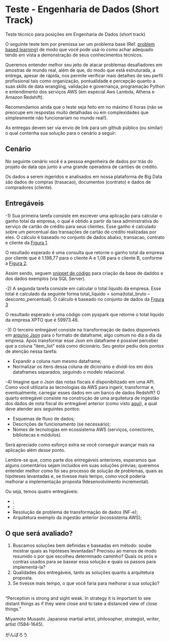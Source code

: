 # Teste - Engenharia de Dados (Short Track)

Teste técnico para posições em Engenharia de Dados (short track)

O seguinte teste tem por premissa ser um problema base (Ref. <a href="https://teaching.cornell.edu/teaching-resources/engaging-students/problem-based-learningproblem">problem based learning</a>) de modo que você pode usá-lo como achar adequado tendo em vista a demonstração de seus conhecimentos técnicos.

Queremos entender melhor seu jeito de atacar problemas desafiadores em amostras de mundo real, além de que, do modo que está estruturada, a entrega, apesar de rápida, nos permite verificar mais detalhes de seu perfil profissional tais como organização, pontualidade e percepção quanto a suas skills de data wrangling, validação e governança, programação Python e entendimento dos serviços AWS (em especial Aws Lambda, Athena e Amazon Redshift).

Recomendamos ainda que o teste seja feito em no máximo 6 horas (não se preocupe em respostas muito detalhadas ou em complexidades que simplesmente não funcionariam no mundo real!).

As entregas devem ser via envio de link para um github público (ou similar) o qual contenha sua solução para o cenário a seguir:


## Cenário

No seguinte cenário você é a pessoa engenheira de dados por trás do projeto de data ops junto a uma grande operadora de cartões de crédito.

Os dados a serem ingeridos e analisados em nossa plataforma de Big Data são dados de compras (trasacao), documentos (contrato) e dados de compradores (cliente).


## Entregáveis

-1) Sua primeira tarefa consiste em escrever uma aplicação para calcular o ganho total da empresa, o qual é obtido a partir da taxa administrativa do serviço de cartão de crédito para seus clientes. Esse ganho é calculado sobre um percentual das transações de cartão de crédito realizadas por eles. O cálculo é baseado no conjunto de dados abaixo, transacao, contrato e cliente da <a href="https://imgur.com/a/dK0ogEr">Figura 1</a>.

O resultado esperado é uma consulta que retorne o ganho total da empresa por cliente que é 1.198,77 para o cliente A e 1,08 para o cliente B, conforme a <a href="https://imgur.com/D4B463R">Figura 2</a>.

Assim sendo, seguem <a href="https://drive.google.com/file/d/1lqZZb9WgkyyL7qBZ5ZAPENVYoioK2hMs/view?usp=sharing">snippet de código</a> para criação da base de daddos e dos dados exemplos (via SQL Server).

-2) A segunda tarefa consiste em calcular o total líquido da empresa. Esse total é calculado da seguinte forma total_liquido = soma(total_bruto – desconto_percentual). O cálculo é baseado no conjunto de dados da <a href="https://imgur.com/tGJDatn">Figura 3</a>

O resultado esperado é uma código com pyspark que retorne o total liquido da empresa XPTO que é 59973.46. 

-3) O terceiro entregável consiste na transformação de dados disponíveis em <a href="https://drive.google.com/file/d/1IDCjpDZh5St97jw4K_bAewJ8hf-rax9C/view?usp=sharing">arquivo Json</a> para o formato de dataframe, algo comum no dia a dia da empresa. Após transformar esse Json em dataframe é possível perceber que a coluna "item_list" está como dicionário. Seu gestor pediu dois pontos de atenção nessa tarefa:

- Expandir a coluna num mesmo dataframe;
- Normalizar os itens dessa coluna de dicionário e dividí-los em dois dataframes separados, seguindo o modelo relacional.

-4) Imagine que o Json das notas fiscais é disponibilizado em uma API. Como você utilizaria as tecnologias da AWS para ingerir, transformar e, eventualmente, carregar esses dados em um banco de dados Redshift? O quarto entregável consiste na construção de uma arquitetura de ingestão dos dados de nota fiscal do entregável anterior (como visto <a href="https://d2908q01vomqb2.cloudfront.net/f1f836cb4ea6efb2a0b1b99f41ad8b103eff4b59/2020/06/22/Screen-Shot-2020-06-19-at-15.00.38.png">aqui</a>), a qual deve atender aos seguintes pontos:

- Esquemas de fluxo de dados;
- Descrições de funcionamento (se necessário);
- Nomes de tecnologias em ecossistema AWS (serviços, conectores, bibliotecas e módulos).

Será apreciado como esforço extra se você conseguir avançar mais na aplicação além desse ponto.

Lembre-se que, como parte dos entregáveis anteriores, esperamos que alguns comentários sejam incluídos em suas soluções prévias; queremos entender melhor como foi seu processo de solução de problemas, quais as hipóteses levantadas e, se tivesse mais tempo, como você poderia melhorar a implementação proposta 9desenvolvimento incremental).

Ou seja, temos quatro entregáveis:

- ;
- ;
- Resolução de problema de transformação de dados (NF-e);
- Arquitetura exemplo da ingestão anterior (ecossistema AWS);


## O que será avaliado?

1. Buscamos soluções bem definidas e baseadas em método: soube mostrar quais as hipóteses levantadas? Precisou ao menos de modo resumido o por que escolheu determinado caminho? Quais os prós e contras usados para se basear essa solução e quais os passos para implementá-la?
2. Qualidades dos entregáveis, tanto as soluções quanto a arquitetura proposta.
3. Se tivesse mais tempo, o que você faria para melhorar a sua solução?


## 

“Perception is strong and sight weak. In strategy it is important to see distant things as if they were close and to take a distanced view of close things.”

Miyamoto Musashi. Japanese martial artist, philosopher, strategist, writer, artist (1584-1645).

がんばろう

